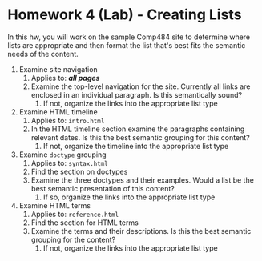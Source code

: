 # Homework 4 (Lab) - Creating Lists

In this hw, you will work on the sample Comp484 site to determine where lists are appropriate and then format the list that's best fits the semantic needs of the content.

1. Examine site navigation
    1.	Applies to: ***all pages***
    2.	Examine the top-level navigation for the site. Currently all links are enclosed in an individual paragraph. Is this semantically sound? 
        1. If not, organize the links into the appropriate list type
2.	Examine HTML timeline
    1.	Applies to: `intro.html`
    2.	In the HTML timeline section examine the paragraphs containing relevant dates. Is this the best semantic grouping for this content?
        1. If not, organize the timeline into the appropriate list type
3.	Examine `doctype` grouping
    1. Applies to: `syntax.html`
    2. Find the section on doctypes
    3. Examine the three doctypes and their examples. Would a list be the best semantic presentation of this content?
        1. If so, organize the links into the appropriate list type
4.	Examine HTML terms
    1.	Applies to: `reference.html`
    2.	Find the section for HTML terms
    3. Examine the terms and their descriptions. Is this the best semantic grouping for the content?
        1. If not, organize the links into the appropriate list type